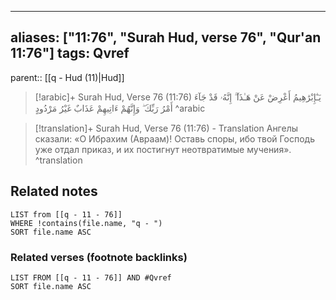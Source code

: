 
---
aliases: ["11:76", "Surah Hud, verse 76", "Qur'an 11:76"]
tags: Qvref
---

parent:: [[q - Hud (11)|Hud]]

> [!arabic]+ Surah Hud, Verse 76 (11:76)
> <span class="quran-arabic">يَـٰٓإِبْرَٰهِيمُ أَعْرِضْ عَنْ هَـٰذَآ ۖ إِنَّهُۥ قَدْ جَآءَ أَمْرُ رَبِّكَ ۖ وَإِنَّهُمْ ءَاتِيهِمْ عَذَابٌ غَيْرُ مَرْدُودٍ</span>
^arabic

> [!translation]+ Surah Hud, Verse 76 (11:76) - Translation
> Ангелы сказали: «О Ибрахим (Авраам)! Оставь споры, ибо твой Господь уже отдал приказ, и их постигнут неотвратимые мучения».
^translation



## Related notes
```dataview
LIST from [[q - 11 - 76]]
WHERE !contains(file.name, "q - ")
SORT file.name ASC
```

### Related verses (footnote backlinks)
```dataview
LIST FROM [[q - 11 - 76]] AND #Qvref
SORT file.name ASC
```

